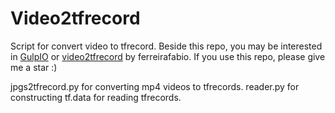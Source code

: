 # Video2tfrecord
Script for convert video to tfrecord. Beside this repo, you may be interested in [GulpIO](https://github.com/TwentyBN/GulpIO) or [video2tfrecord](https://github.com/ferreirafabio/video2tfrecord) by ferreirafabio.
If you use this repo, please give me a star :)

jpgs2tfrecord.py for converting mp4 videos to tfrecords.
reader.py for constructing tf.data for reading tfrecords.